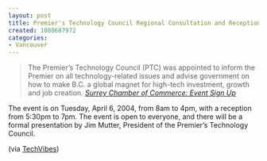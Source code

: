 ```yaml
--- 
layout: post
title: Premier's Technology Council Regional Consultation and Reception
created: 1080687972
categories: 
- Vancouver
---
```

<blockquote>
The Premier&rsquo;s Technology Council (PTC) was appointed to inform the Premier on all technology-related issues and advise government on how to make B.C. a global magnet for high-tech investment, growth and job creation.
<cite><a href="https://www.surreychamber.org/cgi-bin/rsvp.cgi?id=57&action=new">Surrey Chamber of Commerce: Event Sign Up</a></cite>
</blockquote>

<p>The event is on Tuesday, April 6, 2004, from 8am to 4pm, with a reception from 5:30pm to 7pm. The event is open to everyone, and there will be a formal presentation by Jim Mutter, President of the Premier&rsquo;s Technology Council.</p>

<p>(via <a href="http://www.techvibes.com">TechVibes</a>)</p>

